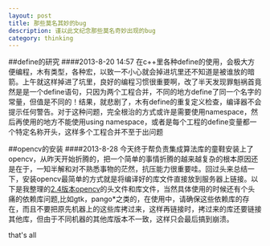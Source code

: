 ```yaml
---
layout: post
title: 那些莫名其妙的bug
description: 谨以此文纪念那些莫名奇妙出现的bug
category: thinking
---
```


##define的研究
####2013-8-20 14:57
在c++里各种define的使用，会极大方便编程，木有类型，各种宏，以致一不小心就会掉进坑里还不知道是被谁放的暗箭。上午就这样掉进了坑里，良好的编程习惯很重要啊，改了半天发现罪魁祸首竟然是是一个define语句，只因为两个工程合并，不同的地方define了同一个名字的常量，但值是不同的！结果，就悲剧了，木有define的重复定义检查，编译器不会提示任何警告。对于这种问题，完全根治的方式或许是需要使用namespace，然后再使用的地方不能使用using namespace，或者是每个工程的define变量都一个特定名称开头，这样多个工程合并不至于出问题

##opencv的安装
####2013-8-28
今天终于帮负责集成算法库的童鞋安装上了opencv，从昨天开始折腾的，把一个简单的事情折腾的越来越复杂的根本原因还是在于，一知半解和对不熟悉事物的茫然，抗压能力很重要哇。回过头来总结一下，安装opencv最简单的方式就是将编译好的库文件直接放到服务器上链接。以下是我整理的[2.4版本opencv][]的头文件和库文件，当然具体使用的时候还有个头痛的依赖库问题,比如gtk，pango*之类的，在使用中，请确保这些依赖库的存在，而且不要把原先机器上的这些库拷过来，这样再链接时，拷过来的库还要链接其他库，但由于不同机器的其他库版本不一致，这样只会最后搞到崩溃。


that's all

[2.4版本opencv]:https://github.com/chaohui0/opencv24
